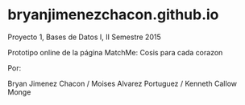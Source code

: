 # bryanjimenezchacon.github.io

Proyecto 1, Bases de Datos I, II Semestre 2015

Prototipo online de la página MatchMe: Cosis para cada corazon

Por:

Bryan Jimenez Chacon / 
Moises Alvarez Portuguez / 
Kenneth Callow Monge
